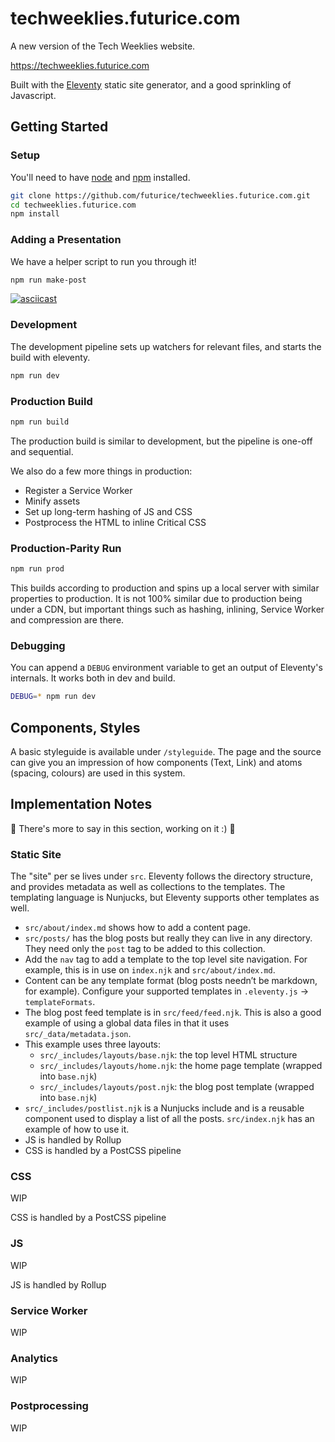# techweeklies.futurice.com

A new version of the Tech Weeklies website.

https://techweeklies.futurice.com

Built with the [Eleventy](https://github.com/11ty/eleventy) static site generator, and a good sprinkling of Javascript.

## Getting Started

### Setup

You'll need to have [node](https://nodejs.org/) and [npm](https://www.npmjs.com/get-npm) installed.

```bash
git clone https://github.com/futurice/techweeklies.futurice.com.git
cd techweeklies.futurice.com
npm install
```

### Adding a Presentation

We have a helper script to run you through it!

```bash
npm run make-post
```

[![asciicast](https://asciinema.org/a/VqUgHSpxiKnbBSx4yckkvsMvi.svg)](https://asciinema.org/a/VqUgHSpxiKnbBSx4yckkvsMvi?autoplay=1&size=medium)

### Development

The development pipeline sets up watchers for relevant files, and starts the build with eleventy.

```bash
npm run dev
```

### Production Build

```bash
npm run build
```

The production build is similar to development, but the pipeline is one-off and sequential.

We also do a few more things in production:

- Register a Service Worker
- Minify assets
- Set up long-term hashing of JS and CSS
- Postprocess the HTML to inline Critical CSS

### Production-Parity Run

```bash
npm run prod
```

This builds according to production and spins up a local server with similar properties to production.
It is not 100% similar due to production being under a CDN, but important things such as hashing, inlining, Service Worker and compression are there.

### Debugging

You can append a `DEBUG` environment variable to get an output of Eleventy's internals. It works both in dev and build.

```bash
DEBUG=* npm run dev
```

## Components, Styles

A basic styleguide is available under `/styleguide`.
The page and the source can give you an impression of how components (Text, Link) and atoms (spacing, colours) are used in this system.

## Implementation Notes

:construction: There's more to say in this section, working on it :) :construction:

### Static Site

The "site" per se lives under `src`.
Eleventy follows the directory structure, and provides metadata as well as collections to the templates.
The templating language is Nunjucks, but Eleventy supports other templates as well.

- `src/about/index.md` shows how to add a content page.
- `src/posts/` has the blog posts but really they can live in any directory. They need only the `post` tag to be added to this collection.
- Add the `nav` tag to add a template to the top level site navigation. For example, this is in use on `index.njk` and `src/about/index.md`.
- Content can be any template format (blog posts needn’t be markdown, for example). Configure your supported templates in `.eleventy.js` -> `templateFormats`.
- The blog post feed template is in `src/feed/feed.njk`. This is also a good example of using a global data files in that it uses `src/_data/metadata.json`.
- This example uses three layouts:
  - `src/_includes/layouts/base.njk`: the top level HTML structure
  - `src/_includes/layouts/home.njk`: the home page template (wrapped into `base.njk`)
  - `src/_includes/layouts/post.njk`: the blog post template (wrapped into `base.njk`)
- `src/_includes/postlist.njk` is a Nunjucks include and is a reusable component used to display a list of all the posts. `src/index.njk` has an example of how to use it.
- JS is handled by Rollup
- CSS is handled by a PostCSS pipeline

### CSS

WIP

CSS is handled by a PostCSS pipeline

### JS

WIP

JS is handled by Rollup

### Service Worker

WIP

### Analytics

WIP

### Postprocessing

WIP
